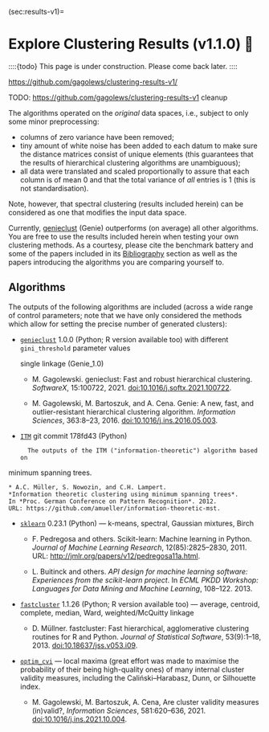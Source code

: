 





(sec:results-v1)=
# Explore Clustering Results (v1.1.0) 🚧


::::{todo}
This page is under construction. Please come back later.
::::


https://github.com/gagolews/clustering-results-v1/


TODO: https://github.com/gagolews/clustering-results-v1 cleanup

The algorithms operated on the *original* data spaces,
i.e., subject to only some minor preprocessing:

* columns of zero variance have been removed;
* tiny amount of white noise has been added to each datum to make sure the
    distance matrices consist of unique elements (this guarantees that the
    results of hierarchical clustering algorithms are unambiguous);
* all data were translated and scaled proportionally
    to assure that each column is of mean 0 and that the total variance
    of *all* entries is 1 (this is not standardisation).


Note, however, that spectral clustering (results included herein)
can be considered as one that modifies the input data space.




Currently, [genieclust](https://genieclust.gagolewski.com) (Genie)
outperforms (on average) all other algorithms.
You are free to use the results included herein when testing
your own clustering methods.
As a courtesy, please cite the benchmark battery and
some of the papers included in its
[Bibliography](https://github.com/gagolews/clustering_benchmarks_v1/blob/master/README.md#bibliography) section
as well as the papers introducing the algorithms you are comparing yourself to.




## Algorithms

The outputs of the following algorithms are included
(across a wide range of control parameters; note that we have only considered
the methods which allow for setting the precise number of generated clusters):

* [`genieclust`](https://genieclust.gagolewski.com)
    1.0.0 (Python; R version available too)
    with different `gini_threshold` parameter values

    single linkage (Genie_1.0)

    * M. Gagolewski. genieclust: Fast and robust hierarchical
    clustering. *SoftwareX*, 15:100722, 2021. [doi:10.1016/j.softx.2021.100722](https://dx.doi.org/10.1016/j.softx.2021.100722).

    * M. Gagolewski, M. Bartoszuk, and A. Cena. Genie: A new, fast,
    and outlier-resistant hierarchical clustering algorithm.
    *Information Sciences*, 363:8–23, 2016. [doi:10.1016/j.ins.2016.05.003](https://dx.doi.org/10.1016/j.ins.2016.05.003).



* [`ITM`](https://github.com/amueller/information-theoretic-mst)
    git commit 178fd43 (Python)

        The outputs of the ITM ("information-theoretic") algorithm based on
minimum spanning trees.


    * A.C. Müller, S. Nowozin, and C.H. Lampert.
    *Information theoretic clustering using minimum spanning trees*.
    In *Proc. German Conference on Pattern Recognition*. 2012.
    URL: https://github.com/amueller/information-theoretic-mst.



* [`sklearn`](https://scikit-learn.org/stable/modules/clustering.html)
    0.23.1 (Python) — k-means, spectral, Gaussian mixtures, Birch

    * F. Pedregosa and others. Scikit-learn: Machine learning in Python.
    *Journal of Machine Learning Research*, 12(85):2825–2830, 2011.
    URL: http://jmlr.org/papers/v12/pedregosa11a.html.

    * L. Buitinck and others. *API design for machine learning software:
    Experiences from the scikit-learn project*. In *ECML PKDD Workshop:
    Languages for Data Mining and Machine Learning*, 108–122. 2013.


* [`fastcluster`](http://www.danifold.net/fastcluster.html) 1.1.26
    (Python; R version available too) — average, centroid, complete,
    median, Ward, weighted/McQuitty linkage

    * D. Müllner. fastcluster: Fast hierarchical, agglomerative clustering
    routines for R and Python. *Journal of Statistical Software*,
    53(9):1–18, 2013. [doi:10.18637/jss.v053.i09](https://dx.doi.org/10.18637/jss.v053.i09).


* [`optim_cvi`](https://github.com/gagolews/optim_cvi) —
    local maxima (great effort was made to maximise the probability of their
    being high-quality ones) of many internal cluster validity measures,
    including the Caliński–Harabasz, Dunn, or Silhouette index.

    * M. Gagolewski, M. Bartoszuk, A. Cena,
    Are cluster validity measures (in)valid?,
    *Information Sciences*, 581:620–636, 2021.
    [doi:10.1016/j.ins.2021.10.004](https://dx.doi.org/10.1016/j.ins.2021.10.004).


